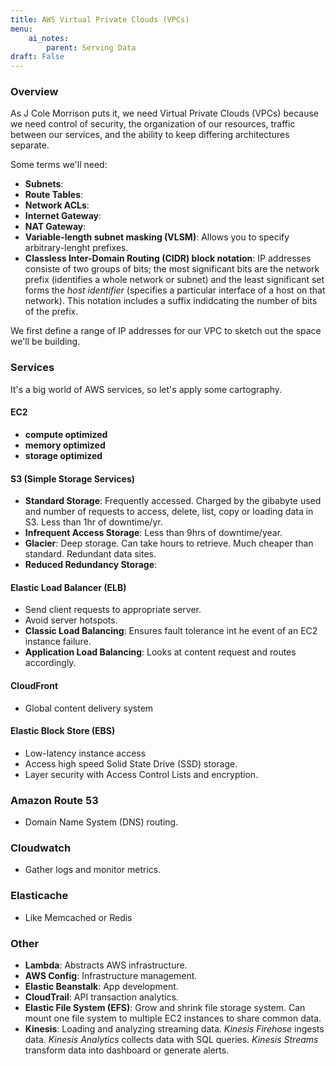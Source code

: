 ```yaml
---
title: AWS Virtual Private Clouds (VPCs)
menu:
    ai_notes:
        parent: Serving Data
draft: False
---
```

### Overview

As J Cole Morrison puts it, we need Virtual Private Clouds (VPCs) because we need control
of security, the organization of our resources, traffic between our services, and the ability
to keep differing architectures separate. 

Some terms we'll need:

* **Subnets**:
* **Route Tables**:
* **Network ACLs**:
* **Internet Gateway**:
* **NAT Gateway**:
* **Variable-length subnet masking (VLSM)**: Allows you to specify arbitrary-lenght prefixes.
* **Classless Inter-Domain Routing (CIDR) block notation**: IP addresses consiste 
of two groups of bits; the most significant bits are the network prefix (identifies a 
whole network or subnet) and the least significant set forms the *host identifier* 
(specifies a particular interface of a host on that network). This notation includes
a suffix indidcating the number of bits of the prefix.

We first define a range of IP addresses for our VPC to sketch out the space we'll be building.

### Services
It's a big world of AWS services, so let's apply some cartography.

#### EC2

* **compute optimized**
* **memory optimized**
* **storage optimized**

#### S3 (Simple Storage Services)

* **Standard Storage**: Frequently accessed. Charged by the gibabyte used and
number of requests to access, delete, list, copy or loading data in S3. Less
than 1hr of downtime/yr.
* **Infrequent Access Storage**: Less than 9hrs of downtime/year.
* **Glacier**: Deep storage. Can take hours to retrieve. Much cheaper than standard.
Redundant data sites. 
* **Reduced Redundancy Storage**:

#### Elastic Load Balancer (ELB)

* Send client requests to appropriate server.
* Avoid server hotspots.
* **Classic Load Balancing**: Ensures fault tolerance int he event of an EC2 instance failure.
* **Application Load Balancing**: Looks at content request and routes accordingly. 

#### CloudFront

* Global content delivery system

#### Elastic Block Store (EBS)

* Low-latency instance access
* Access high speed Solid State Drive (SSD) storage.
* Layer security with Access Control Lists and encryption. 

### Amazon Route 53

* Domain Name System (DNS) routing.

### Cloudwatch

* Gather logs and monitor metrics.

### Elasticache

* Like Memcached or Redis

### Other

* **Lambda**: Abstracts AWS infrastructure. 
* **AWS Config**: Infrastructure management.
* **Elastic Beanstalk**: App development.
* **CloudTrail**: API transaction analytics.
* **Elastic File System (EFS)**: Grow and shrink file storage system. Can mount one file system
to multiple EC2 instances to share common data.
* **Kinesis**: Loading and analyzing streaming data. *Kinesis Firehose* ingests data. 
*Kinesis Analytics* collects data with SQL queries. *Kinesis Streams* transform data into 
dashboard or generate alerts. 



